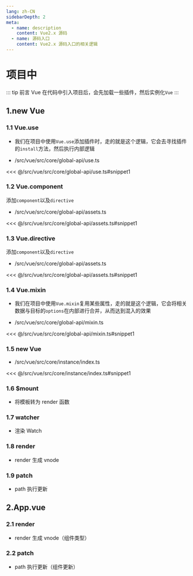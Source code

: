 ```yaml
---
lang: zh-CN
sidebarDepth: 2
meta:
  - name: description
    content: Vue2.x 源码
  - name: 源码入口
    content: Vue2.x 源码入口的相关逻辑
---
```


# 项目中

::: tip 前言
Vue 在代码中引入项目后，会先加载一些插件，然后实例化`Vue`
:::

## 1.new Vue

### 1.1 Vue.use

- 我们在项目中使用`Vue.use`添加插件时，走的就是这个逻辑，它会去寻找插件的`install`方法，然后执行内部逻辑

- /src/vue/src/core/global-api/use.ts

<<< @/src/vue/src/core/global-api/use.ts#snippet1

### 1.2 Vue.component

添加`component`以及`directive`

- /src/vue/src/core/global-api/assets.ts

<<< @/src/vue/src/core/global-api/assets.ts#snippet1

### 1.3 Vue.directive

添加`component`以及`directive`

- /src/vue/src/core/global-api/assets.ts

<<< @/src/vue/src/core/global-api/assets.ts#snippet1

### 1.4 Vue.mixin

- 我们在项目中使用`Vue.mixin`复用某些属性，走的就是这个逻辑，它会将相关数据与目标的`options`在内部进行合并，从而达到混入的效果

- /src/vue/src/core/global-api/mixin.ts

<<< @/src/vue/src/core/global-api/mixin.ts#snippet1

### 1.5 new Vue

- /src/vue/src/core/instance/index.ts

<<< @/src/vue/src/core/instance/index.ts#snippet1

### 1.6 $mount

- 将模板转为 render 函数

### 1.7 watcher

- 渲染 Watch

### 1.8 render

- render 生成 vnode

### 1.9 patch

- path 执行更新

## 2.App.vue

### 2.1 render

- render 生成 vnode（组件类型）

### 2.2 patch

- path 执行更新（组件更新）
